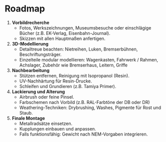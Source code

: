 # Roadmap

1. **Vorbildrecherche**
    * Fotos, Werkszeichnungen, Museumsbesuche oder einschlägige Bücher (z.B. EK-Verlag, Eisenbahn-Journal).
    * Skizzen mit allen Hauptmaßen anfertigen.
1. **3D-Modellierung**
    * Detailtreue beachten: Nietreihen, Luken, Bremserbühnen, Beschriftungsträger.
    * Einzelteile modular modellieren: Wagenkasten, Fahrwerk / Rahmen, Achslager, Zubehör wie Bremserhaus, Leitern, Griffe
1. **Nachbearbeitung**
    * Stützen entfernen, Reinigung mit Isopropanol (Resin).
    * UV-Nachhärtung für Resin-Drucke.
    * Schleifen und Grundieren (z.B. Tamiya Primer).
1. **Lackierung und Alterung**
    * Airbrush oder feine Pinsel.
    * Farbschemen nach Vorbild (z.B. RAL-Farbtöne der DB oder DR)
    * Weathering-Techniken: Drybrushing, Washes, Pigmente für Rost und Staub.
1. **Finale Montage**
    * Metallradsätze einsetzen.
    * Kupplungen einbauen und anpassen.
    * Falls funktionsfähig: Gewicht nach NEM-Vorgaben integrieren.
